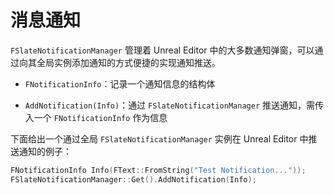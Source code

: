 # 消息通知

`FSlateNotificationManager` 管理着 Unreal Editor 中的大多数通知弹窗，可以通过向其全局实例添加通知的方式便捷的实现通知推送。

- `FNotificationInfo`：记录一个通知信息的结构体

- `AddNotification(Info)`：通过 `FSlateNotificationManager` 推送通知，需传入一个 `FNotificationInfo` 作为信息

下面给出一个通过全局 `FSlateNotificationManager` 实例在 Unreal Editor 中推送通知的例子：

```cpp
FNotificationInfo Info(FText::FromString("Test Notification..."));
FSlateNotificationManager::Get().AddNotification(Info);
```
